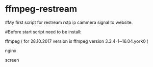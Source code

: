# ffmpeg-restream
#My first script for restream rstp ip cammera signal to website.

#Before start script need to be install:

ffmpeg ( for 28.10.2017 version is ffmpeg version 3.3.4-1~16.04.york0 ) 

nginx

screen

